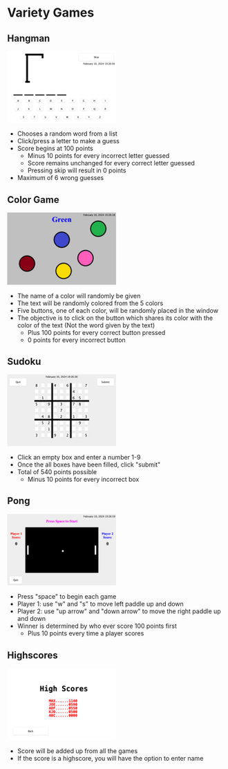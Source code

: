 # Variety Games

## Hangman
<img src="https://github.com/KelvQ/VarietyGames/blob/main/images/HangMan.png" width="50%" height="50%">

- Chooses a random word from a list
- Click/press a letter to make a guess
- Score begins at 100 points
  - Minus 10 points for every incorrect letter guessed
  - Score remains unchanged for every correct letter guessed
  - Pressing skip will result in 0 points
- Maximum of 6 wrong guesses


## Color Game
<img src="https://github.com/KelvQ/VarietyGames/blob/main/images/ColorGame.png" width="50%" height="50%">

- The name of a color will randomly be given
- The text will be randomly colored from the 5 colors
- Five buttons, one of each color, will be randomly placed in the window
- The objective is to click on the button which shares its color with the color of the text (Not the word given by the text)
  - Plus 100 points for every correct button pressed
  - 0 points for every incorrect button

## Sudoku
<img src="https://github.com/KelvQ/VarietyGames/blob/main/images/Sudoku.png" width="50%" height="50%">

- Click an empty box and enter a number 1-9
- Once the all boxes have been filled, click "submit"
- Total of 540 points possible
  - Minus 10 points for every incorrect box
## Pong
<img src="https://github.com/KelvQ/VarietyGames/blob/main/images/Pong.png" width="50%" height="50%">

- Press "space" to begin each game
- Player 1: use "w" and "s" to move left paddle up and down
- Player 2: use "up arrow" and "down arrow" to move the right paddle up and down
- Winner is determined by who ever score 100 points first
  - Plus 10 points every time a player scores

## Highscores
<img src="https://github.com/KelvQ/VarietyGames/blob/main/images/HighScores.png" width="50%" height="50%">

- Score will be added up from all the games
- If the score is a highscore, you will have the option to enter name
